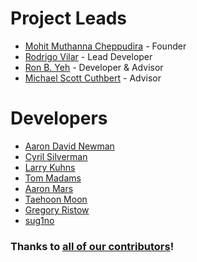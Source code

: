 # Project Leads

-   [Mohit Muthanna Cheppudira](https://github.com/0xfe) - Founder
-   [Rodrigo Vilar](https://github.com/rvilarl) - Lead Developer
-   [Ron B. Yeh](https://github.com/ronyeh) - Developer & Advisor
-   [Michael Scott Cuthbert](https://github.com/mscuthbert) - Advisor

# Developers
-   [Aaron David Newman](https://github.com/AaronDavidNewman)
-   [Cyril Silverman](https://github.com/Silverwolf90)
-   [Larry Kuhns](https://github.com/LarryKu)
-   [Tom Madams](https://github.com/tommadams)
-   [Aaron Mars](https://github.com/aaronmars)
-   [Taehoon Moon](https://github.com/panarch)
-   [Gregory Ristow](https://github.com/gristow)
-   [sug1no](https://github.com/sug1no)

### Thanks to [all of our contributors](https://github.com/vexflow/vexflow/graphs/contributors)!
